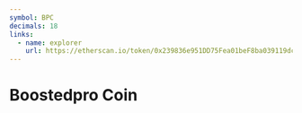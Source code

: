 ```yaml
---
symbol: BPC
decimals: 18
links:
  - name: explorer
    url: https://etherscan.io/token/0x239836e951DD75Fea01beF8ba039119dc8D5352f
---
```


# Boostedpro Coin
